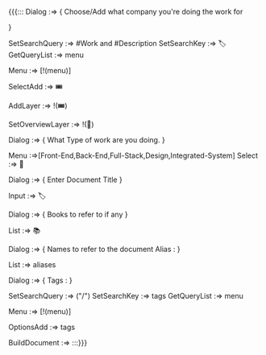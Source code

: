 {{{:::
Dialog :=> {
Choose/Add what company you're doing the work for

}

SetSearchQuery :=> #Work and #Description
SetSearchKey :=> 🏷️
GetQueryList :=> menu

Menu :=> [!(menu)]

SelectAdd :=> 🎟️

AddLayer :=> !(🎟️)

SetOverviewLayer :=> !(🎫)

Dialog :=> {
What Type of work are you doing. 
}

Menu :=>[Front-End,Back-End,Full-Stack,Design,Integrated-System]
Select :=> 📇


Dialog :=> {
Enter Document Title
}

Input :=> 🏷️

Dialog :=> {
Books to refer to if any
}

List :=> 📚

Dialog :=> {
Names to refer to the document
Alias :
}

List :=> aliases

Dialog :=> {
Tags :
}

SetSearchQuery :=> ("/")
SetSearchKey :=> tags
GetQueryList :=> menu

Menu :=> [!(menu)]

OptionsAdd :=> tags

BuildDocument :=>
:::}}}


